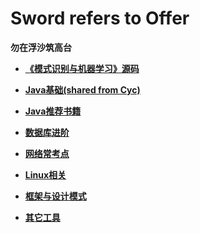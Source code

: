 # Sword refers to Offer

**勿在浮沙筑高台**

- **[《模式识别与机器学习》源码](https://github.com/hzcforever/Something/tree/master/PRML)**

- **[Java基础(shared from Cyc)](https://github.com/hzcforever/Something/tree/master/notes)**

- **[Java推荐书籍](https://github.com/hzcforever/Something/blob/master/docs/data/java-recommended-books.md)**

- **[数据库进阶](https://github.com/hzcforever/Something/tree/master/docs/database)**

- **[网络常考点](https://github.com/hzcforever/Something/tree/master/docs/network)**

- **[Linux相关](https://github.com/hzcforever/Something/tree/master/docs/operating-system)**

- **[框架与设计模式](https://github.com/hzcforever/Something/tree/master/docs/system-design)**

- **[其它工具](https://github.com/hzcforever/Something/tree/master/docs/tools)**